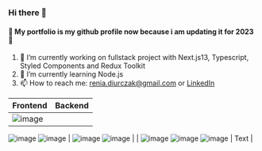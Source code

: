 ### Hi there 👋
#### 🚧 My portfolio is my github profile now because i am updating it for 2023 🚧

1. 🔭 I’m currently working on fullstack project with Next.js13, Typescript, Styled Components and Redux Toolkit
2. 🌱 I’m currently learning Node.js
3. 📫 How to reach me: renia.diurczak@gmail.com or [LinkedIn](https://www.linkedin.com/in/renata-diurczak/)

| Frontend     | Backend |
| ----------- | ----------- |
| ![image](https://user-images.githubusercontent.com/49594210/230564027-12a364b3-78c7-44e6-b08e-7deabfebdd1a.png)
  ![image](https://user-images.githubusercontent.com/49594210/230564092-a9e95a5b-9518-42f5-a7ff-055cff990188.png)
![image](https://user-images.githubusercontent.com/49594210/230564116-87dabd78-d88d-449e-bdd3-92996d4893dd.png) | ![image](https://user-images.githubusercontent.com/49594210/230564157-1549650c-d984-4d1d-9e9c-ece359a5c5c1.png)
 ![image](https://user-images.githubusercontent.com/49594210/230564193-8b1255d5-2318-4805-a0e6-bf7dfb7dfa27.png) |
| ![image](https://user-images.githubusercontent.com/49594210/230564218-fbc28c3c-2667-4985-a04c-2a2459b487b8.png)
 ![image](https://user-images.githubusercontent.com/49594210/230564243-f6c96417-3c83-419f-98a7-191ec0eaba03.png)
![image](https://user-images.githubusercontent.com/49594210/230564335-6cb7d70f-6c20-4f66-84dd-6f79baf5f5de.png) | Text        |

<!--
**reniuszka/reniuszka** is a ✨ _special_ ✨ repository because its `README.md` (this file) appears on your GitHub profile.

Here are some ideas to get you started:

- 🔭 I’m currently working on ...
- 🌱 I’m currently learning ...
- 👯 I’m looking to collaborate on ...
- 🤔 I’m looking for help with ...
- 💬 Ask me about ...
- 📫 How to reach me: ...
- 😄 Pronouns: ...
- ⚡ Fun fact: ...
-->
